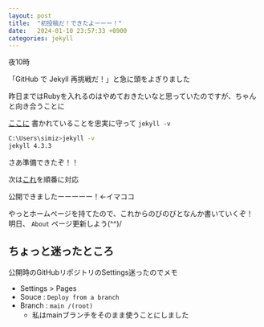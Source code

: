 ```yaml
---
layout: post
title:  "初投稿だ！できたよーーー！"
date:   2024-01-10 23:57:33 +0900
categories: jekyll
---
```

夜10時

「GitHub で Jekyll 再挑戦だ！」と急に頭をよぎりました

昨日まではRubyを入れるのはやめておきたいなと思っていたのですが、ちゃんと向き合うことに

[ここに](https://jekyllrb-ja.github.io/docs/installation/windows/) 書かれていることを忠実に守って `jekyll -v` 

```sh
C:\Users\simiz>jekyll -v
jekyll 4.3.3
```

さあ準備できたぞ！！

次は[これ](https://docs.github.com/ja/pages/setting-up-a-github-pages-site-with-jekyll/creating-a-github-pages-site-with-jekyll)を順番に対応  

公開できましたーーーーー！←イマココ

やっとホームページを持てたので、これからのびのびとなんか書いていくぞ！  
明日、 `About` ページ更新しよう(^^)/  

## ちょっと迷ったところ

公開時のGitHubリポジトリのSettings迷ったのでメモ

- Settings > Pages
- Souce : `Deploy from a branch`
- Branch : `main /(root)`
  - 私はmainブランチをそのまま使うことにしました
